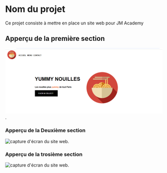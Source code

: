 # Nom du projet

Ce projet consiste à mettre en place un site web pour JM Academy

## Apperçu de la première section


![capture d'écran du site web](./images/yummy_accueil.PNG).


### Apperçu de la Deuxième section

![capture d'écran du site web](./images/jm_section2.PNG).

### Apperçu de la trosième section

![capture d'écran du site web](./images/jm_section3.PNG).
